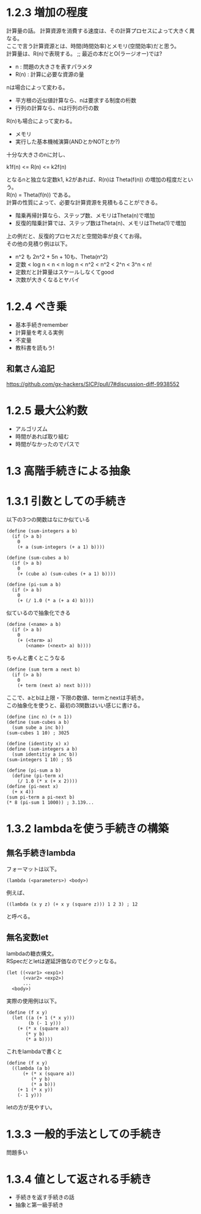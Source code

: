 # 1.2.3 増加の程度
計算量の話。
計算資源を消費する速度は、その計算プロセスによって大きく異なる。  
ここで言う計算資源とは、時間(時間効率)とメモリ(空間効率)だと思う。  
計算量は、R(n)で表現する。 ;; 最近の本だとO(ラージオー)では?

- n    : 問題の大きさを表すパラメタ
- R(n) : 計算に必要な資源の量

nは場合によって変わる。  

- 平方根の近似値計算なら、nは要求する制度の桁数
- 行列の計算なら、nは行列の行の数

R(n)も場合によって変わる。  

- メモリ
- 実行した基本機械演算(ANDとかNOTとか?)

十分な大きさのnに対し、  

  k1f(n) <= R(n) <= k2f(n)  

となるnと独立な定数k1, k2があれば、R(n)は Theta(f(n)) の増加の程度だという。  
R(n) = Theta(f(n)) である。  
計算の性質によって、必要な計算資源を見積もることができる。  

- 階乗再帰計算なら、ステップ数、メモリはTheta(n)で増加
- 反復的階乗計算では、ステップ数はTheta(n)、メモリはTheta(1)で増加

上の例だと、反復的プロセスだと空間効率が良くてお得。  
その他の見積り例は以下。

- n^2 も 2n^2 + 5n + 10も、Theta(n^2)
- 定数 < log n < n < n log n < n^2 < n^2 < 2^n < 3^n < n!
- 定数だと計算量はスケールしなくてgood
- 次数が大きくなるとヤバイ

# 1.2.4 べき乗

- 基本手続きremember
- 計算量を考える実例
- 不変量
- 教科書を読もう!

## 和氣さん追記
https://github.com/gx-hackers/SICP/pull/7#discussion-diff-9938552

# 1.2.5 最大公約数

- アルゴリズム
- 時間があれば取り組む
- 時間がなかったのでパスで

# 1.3 高階手続きによる抽象

# 1.3.1 引数としての手続き
以下の3つの関数はなにか似ている

```sum-integers
(define (sum-integers a b)
  (if (> a b)
    0
    (+ a (sum-integers (+ a 1) b))))
```

```sum-cubes
(define (sum-cubes a b)
  (if (> a b)
    0
    (+ (cube a) (sum-cubes (+ a 1) b))))
```

```pi-sum
(define (pi-sum a b)
  (if (> a b)
    0
    (+ (/ 1.0 (* a (+ a 4) b))))
```

似ているので抽象化できる

```abstract
(define (<name> a b)
  (if (> a b)
    0
    (+ (<term> a)
       (<name> (<next> a) b))))
```

ちゃんと書くとこうなる

```abstraction
(define (sum term a next b)
  (if (> a b)
    0
    (+ term (next a) next b))))
```

ここで、aとbは上限・下限の数値、termとnextは手続き。  
この抽象化を使うと、最初の3関数はいい感じに書ける。

```sum-cubes
(define (inc n) (+ n 1))
(define (sum-cubes a b)
  (sum sube a inc b))
(sum-cubes 1 10) ; 3025
```

```sum-integers
(define (identity x) x)
(define (sum-integers a b)
  (sum identitiy a inc b))
(sum-integers 1 10) ; 55
```

```pi-sum
(define (pi-sum a b)
  (define (pi-term x)
    (/ 1.0 (* x (+ x 2))))
(define (pi-next x)
  (+ x 4))
(sum pi-term a pi-next b)
(* 8 (pi-sum 1 1000)) ; 3.139...
```

# 1.3.2 lambdaを使う手続きの構築
## 無名手続きlambda
フォーマットは以下。

```
(lambda (<parameters>) <body>)
```

例えば、  

```
((lambda (x y z) (+ x y (square z))) 1 2 3) ; 12
```

と呼べる。  

## 無名変数let
lambdaの糖衣構文。  
RSpecだとletは遅延評価なのでビクッとなる。

```format
(let ((<var1> <exp1>)
      (<var2> <exp2>)
      ...
  <body>)
```

実際の使用例は以下。

```
(define (f x y)
  (let ((a (+ 1 (* x y)))
        (b (- 1 y)))
    (+ (* x (square a))
       (* y b)
       (* a b))))
```

これをlambdaで書くと  

```
(define (f x y)
  ((lambda (a b)
      (+ (* x (square a))
         (* y b)
         (* a b)))
    (+ 1 (* x y))
    (- 1 y)))
```

letの方が見やすい。

# 1.3.3 一般的手法としての手続き
問題多い

# 1.3.4 値として返される手続き

- 手続きを返す手続きの話
- 抽象と第一級手続き
